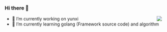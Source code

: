 
### Hi there 👋
<img align="right" src="https://github-readme-stats.vercel.app/api?username=leafmirror&show_icons=true&icon_color=805AD5&text_color=718096&bg_color=ffffff&hide_title=true" />

- 🔭 I’m currently working on yunxi
- 🌱 I’m currently learning golang (Framework source code) and algorithm


